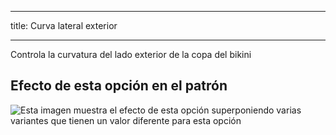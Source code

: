 ***

title: Curva lateral exterior

***

Controla la curvatura del lado exterior de la copa del bikini

## Efecto de esta opción en el patrón

![Esta imagen muestra el efecto de esta opción superponiendo varias variantes que tienen un valor diferente para esta opción](bee_sidecurve_sample.svg "Efecto de esta opción en el patrón")
